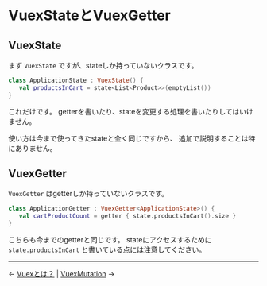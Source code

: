 
VuexStateとVuexGetter
================================================================================

VuexState
--------------------------------------------------------------------------------

まず `VuexState` ですが、stateしか持っていないクラスです。

```kotlin
class ApplicationState : VuexState() {
   val productsInCart = state<List<Product>>(emptyList())
}
```

これだけです。
getterを書いたり、stateを変更する処理を書いたりしてはいけません。

使い方は今まで使ってきたstateと全く同じですから、
追加で説明することは特にありません。


VuexGetter
--------------------------------------------------------------------------------

`VuexGetter` はgetterしか持っていないクラスです。

```kotlin
class ApplicationGetter : VuexGetter<ApplicationState>() {
   val cartProductCount = getter { state.productsInCart().size }
}
```
こちらも今までのgetterと同じです。
stateにアクセスするために `state.productsInCart` と書いている点には注意してください。


* * * * * * * * * * * * * * * * * * * * * * * * * * * * * * * * * * * * * * * *

← [Vuexとは？](What-is-Vuex.md)  |  [VuexMutation](VuexMutations.md) →

